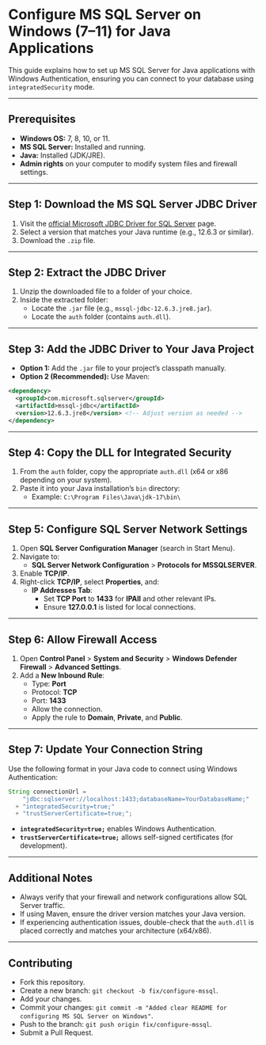 
# Configure MS SQL Server on Windows (7–11) for Java Applications

This guide explains how to set up MS SQL Server for Java applications with Windows Authentication, ensuring you can connect to your database using `integratedSecurity` mode.

---

## Prerequisites

- **Windows OS:** 7, 8, 10, or 11.
- **MS SQL Server:** Installed and running.
- **Java:** Installed (JDK/JRE).
- **Admin rights** on your computer to modify system files and firewall settings.

---

## Step 1: Download the MS SQL Server JDBC Driver

1. Visit the [official Microsoft JDBC Driver for SQL Server](https://learn.microsoft.com/en-us/sql/connect/jdbc/download-microsoft-jdbc-driver-for-sql-server) page.
2. Select a version that matches your Java runtime (e.g., 12.6.3 or similar).
3. Download the `.zip` file.

---

## Step 2: Extract the JDBC Driver

1. Unzip the downloaded file to a folder of your choice.
2. Inside the extracted folder:
   - Locate the `.jar` file (e.g., `mssql-jdbc-12.6.3.jre8.jar`).
   - Locate the `auth` folder (contains `auth.dll`).

---

## Step 3: Add the JDBC Driver to Your Java Project

- **Option 1:** Add the `.jar` file to your project’s classpath manually.
- **Option 2 (Recommended):** Use Maven:

```xml
<dependency>
  <groupId>com.microsoft.sqlserver</groupId>
  <artifactId>mssql-jdbc</artifactId>
  <version>12.6.3.jre8</version> <!-- Adjust version as needed -->
</dependency>
```

---

## Step 4: Copy the DLL for Integrated Security

1. From the `auth` folder, copy the appropriate `auth.dll` (x64 or x86 depending on your system).
2. Paste it into your Java installation’s `bin` directory:
   - Example: `C:\Program Files\Java\jdk-17\bin\`

---

## Step 5: Configure SQL Server Network Settings

1. Open **SQL Server Configuration Manager** (search in Start Menu).
2. Navigate to:
   - **SQL Server Network Configuration** > **Protocols for MSSQLSERVER**.
3. Enable **TCP/IP**.
4. Right-click **TCP/IP**, select **Properties**, and:
   - **IP Addresses Tab**: 
     - Set **TCP Port** to **1433** for **IPAll** and other relevant IPs.
     - Ensure **127.0.0.1** is listed for local connections.

---

## Step 6: Allow Firewall Access

1. Open **Control Panel** > **System and Security** > **Windows Defender Firewall** > **Advanced Settings**.
2. Add a **New Inbound Rule**:
   - Type: **Port**
   - Protocol: **TCP**
   - Port: **1433**
   - Allow the connection.
   - Apply the rule to **Domain**, **Private**, and **Public**.

---

## Step 7: Update Your Connection String

Use the following format in your Java code to connect using Windows Authentication:

```java
String connectionUrl = 
    "jdbc:sqlserver://localhost:1433;databaseName=YourDatabaseName;"
  + "integratedSecurity=true;"
  + "trustServerCertificate=true;";
```

- **`integratedSecurity=true;`** enables Windows Authentication.
- **`trustServerCertificate=true;`** allows self-signed certificates (for development).

---

## Additional Notes

- Always verify that your firewall and network configurations allow SQL Server traffic.
- If using Maven, ensure the driver version matches your Java version.
- If experiencing authentication issues, double-check that the `auth.dll` is placed correctly and matches your architecture (x64/x86).

---

## Contributing

- Fork this repository.
- Create a new branch: `git checkout -b fix/configure-mssql`.
- Add your changes.
- Commit your changes: `git commit -m "Added clear README for configuring MS SQL Server on Windows"`.
- Push to the branch: `git push origin fix/configure-mssql`.
- Submit a Pull Request.
